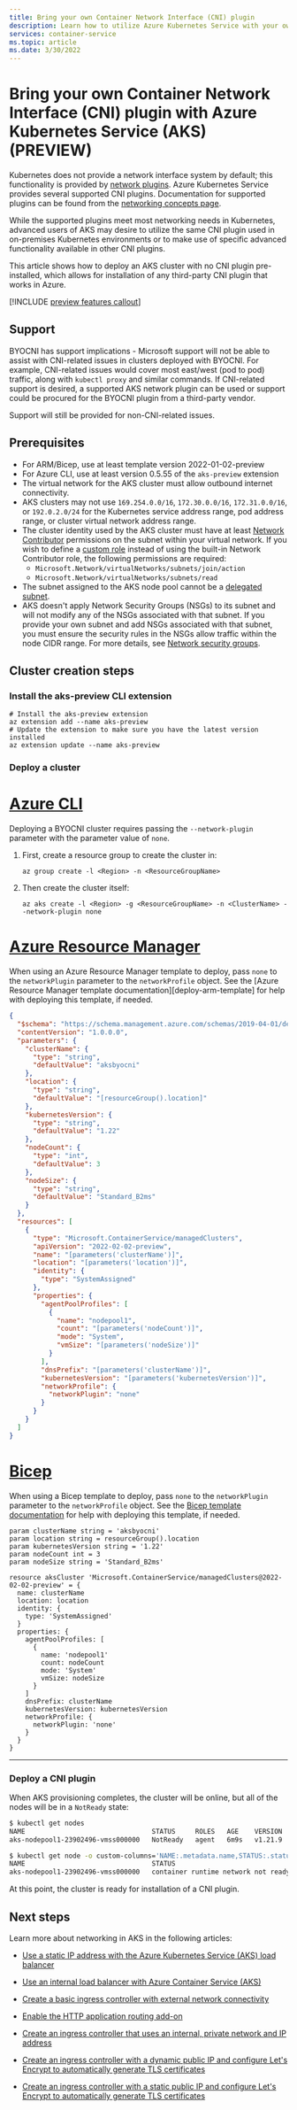 ```yaml
---
title: Bring your own Container Network Interface (CNI) plugin
description: Learn how to utilize Azure Kubernetes Service with your own Container Network Interface (CNI) plugin
services: container-service
ms.topic: article
ms.date: 3/30/2022
---
```


# Bring your own Container Network Interface (CNI) plugin with Azure Kubernetes Service (AKS) (PREVIEW)

Kubernetes does not provide a network interface system by default; this functionality is provided by [network plugins][kubernetes-cni]. Azure Kubernetes Service provides several supported CNI plugins. Documentation for supported plugins can be found from the [networking concepts page][aks-network-concepts].

While the supported plugins meet most networking needs in Kubernetes, advanced users of AKS may desire to utilize the same CNI plugin used in on-premises Kubernetes environments or to make use of specific advanced functionality available in other CNI plugins.

This article shows how to deploy an AKS cluster with no CNI plugin pre-installed, which allows for installation of any third-party CNI plugin that works in Azure.

[!INCLUDE [preview features callout](./includes/preview/preview-callout.md)]

## Support

BYOCNI has support implications - Microsoft support will not be able to assist with CNI-related issues in clusters deployed with BYOCNI. For example, CNI-related issues would cover most east/west (pod to pod) traffic, along with `kubectl proxy` and similar commands. If CNI-related support is desired, a supported AKS network plugin can be used or support could be procured for the BYOCNI plugin from a third-party vendor.

Support will still be provided for non-CNI-related issues.

## Prerequisites

* For ARM/Bicep, use at least template version 2022-01-02-preview
* For Azure CLI, use at least version 0.5.55 of the `aks-preview` extension
* The virtual network for the AKS cluster must allow outbound internet connectivity.
* AKS clusters may not use `169.254.0.0/16`, `172.30.0.0/16`, `172.31.0.0/16`, or `192.0.2.0/24` for the Kubernetes service address range, pod address range, or cluster virtual network address range.
* The cluster identity used by the AKS cluster must have at least [Network Contributor](../role-based-access-control/built-in-roles.md#network-contributor) permissions on the subnet within your virtual network. If you wish to define a [custom role](../role-based-access-control/custom-roles.md) instead of using the built-in Network Contributor role, the following permissions are required:
  * `Microsoft.Network/virtualNetworks/subnets/join/action`
  * `Microsoft.Network/virtualNetworks/subnets/read`
* The subnet assigned to the AKS node pool cannot be a [delegated subnet](../virtual-network/subnet-delegation-overview.md).
* AKS doesn't apply Network Security Groups (NSGs) to its subnet and will not modify any of the NSGs associated with that subnet. If you provide your own subnet and add NSGs associated with that subnet, you must ensure the security rules in the NSGs allow traffic within the node CIDR range. For more details, see [Network security groups][aks-network-nsg].

## Cluster creation steps

### Install the aks-preview CLI extension

```azurecli-interactive
# Install the aks-preview extension
az extension add --name aks-preview
# Update the extension to make sure you have the latest version installed
az extension update --name aks-preview
```

### Deploy a cluster

# [Azure CLI](#tab/azure-cli)

Deploying a BYOCNI cluster requires passing the `--network-plugin` parameter with the parameter value of `none`.

1. First, create a resource group to create the cluster in:
    ```azurecli-interactive
    az group create -l <Region> -n <ResourceGroupName>
    ```

1. Then create the cluster itself:
    ```azurecli-interactive
    az aks create -l <Region> -g <ResourceGroupName> -n <ClusterName> --network-plugin none
    ```

# [Azure Resource Manager](#tab/azure-resource-manager)

When using an Azure Resource Manager template to deploy, pass `none` to the `networkPlugin` parameter to the `networkProfile` object. See the [Azure Resource Manager template documentation][deploy-arm-template] for help with deploying this template, if needed.

```json
{
  "$schema": "https://schema.management.azure.com/schemas/2019-04-01/deploymentTemplate.json#",
  "contentVersion": "1.0.0.0",
  "parameters": {
    "clusterName": {
      "type": "string",
      "defaultValue": "aksbyocni"
    },
    "location": {
      "type": "string",
      "defaultValue": "[resourceGroup().location]"
    },
    "kubernetesVersion": {
      "type": "string",
      "defaultValue": "1.22"
    },
    "nodeCount": {
      "type": "int",
      "defaultValue": 3
    },
    "nodeSize": {
      "type": "string",
      "defaultValue": "Standard_B2ms"
    }
  },
  "resources": [
    {
      "type": "Microsoft.ContainerService/managedClusters",
      "apiVersion": "2022-02-02-preview",
      "name": "[parameters('clusterName')]",
      "location": "[parameters('location')]",
      "identity": {
        "type": "SystemAssigned"
      },
      "properties": {
        "agentPoolProfiles": [
          {
            "name": "nodepool1",
            "count": "[parameters('nodeCount')]",
            "mode": "System",
            "vmSize": "[parameters('nodeSize')]"
          }
        ],
        "dnsPrefix": "[parameters('clusterName')]",
        "kubernetesVersion": "[parameters('kubernetesVersion')]",
        "networkProfile": {
          "networkPlugin": "none"
        }
      }
    }
  ]
}
```

# [Bicep](#tab/bicep)

When using a Bicep template to deploy, pass `none` to the `networkPlugin` parameter to the `networkProfile` object. See the [Bicep template documentation][deploy-bicep-template] for help with deploying this template, if needed.

```bicep
param clusterName string = 'aksbyocni'
param location string = resourceGroup().location
param kubernetesVersion string = '1.22'
param nodeCount int = 3
param nodeSize string = 'Standard_B2ms'

resource aksCluster 'Microsoft.ContainerService/managedClusters@2022-02-02-preview' = {
  name: clusterName
  location: location
  identity: {
    type: 'SystemAssigned'
  }
  properties: {
    agentPoolProfiles: [
      {
        name: 'nodepool1'
        count: nodeCount
        mode: 'System'
        vmSize: nodeSize
      }
    ]
    dnsPrefix: clusterName
    kubernetesVersion: kubernetesVersion
    networkProfile: {
      networkPlugin: 'none'
    }
  }
}
```

---

### Deploy a CNI plugin

When AKS provisioning completes, the cluster will be online, but all of the nodes will be in a `NotReady` state:

```bash
$ kubectl get nodes
NAME                                STATUS     ROLES   AGE    VERSION
aks-nodepool1-23902496-vmss000000   NotReady   agent   6m9s   v1.21.9

$ kubectl get node -o custom-columns='NAME:.metadata.name,STATUS:.status.conditions[?(@.type=="Ready")].message'
NAME                                STATUS
aks-nodepool1-23902496-vmss000000   container runtime network not ready: NetworkReady=false reason:NetworkPluginNotReady message:Network plugin returns error: cni plugin not initialized
```

At this point, the cluster is ready for installation of a CNI plugin.

## Next steps

Learn more about networking in AKS in the following articles:

* [Use a static IP address with the Azure Kubernetes Service (AKS) load balancer](static-ip.md)
* [Use an internal load balancer with Azure Container Service (AKS)](internal-lb.md)

* [Create a basic ingress controller with external network connectivity][aks-ingress-basic]
* [Enable the HTTP application routing add-on][aks-http-app-routing]
* [Create an ingress controller that uses an internal, private network and IP address][aks-ingress-internal]
* [Create an ingress controller with a dynamic public IP and configure Let's Encrypt to automatically generate TLS certificates][aks-ingress-tls]
* [Create an ingress controller with a static public IP and configure Let's Encrypt to automatically generate TLS certificates][aks-ingress-static-tls]

<!-- LINKS - External -->
[kubernetes-cni]: https://kubernetes.io/docs/concepts/extend-kubernetes/compute-storage-net/network-plugins/
[cni-networking]: https://github.com/Azure/azure-container-networking/blob/master/docs/cni.md
[kubenet]: https://kubernetes.io/docs/concepts/cluster-administration/network-plugins/#kubenet

<!-- LINKS - Internal -->
[az-aks-create]: /cli/azure/aks#az_aks_create
[aks-ssh]: ssh.md
[ManagedClusterAgentPoolProfile]: /azure/templates/microsoft.containerservice/managedclusters#managedclusteragentpoolprofile-object
[aks-network-concepts]: concepts-network.md
[aks-network-nsg]: concepts-network.md#network-security-groups
[aks-ingress-basic]: ingress-basic.md
[aks-ingress-tls]: ingress-tls.md
[aks-ingress-static-tls]: ingress-static-ip.md
[aks-http-app-routing]: http-application-routing.md
[aks-ingress-internal]: ingress-internal-ip.md
[az-extension-add]: /cli/azure/extension#az_extension_add
[az-extension-update]: /cli/azure/extension#az_extension_update
[az-feature-register]: /cli/azure/feature#az_feature_register
[az-feature-list]: /cli/azure/feature#az_feature_list
[az-provider-register]: /cli/azure/provider#az_provider_register
[network-policy]: use-network-policies.md
[nodepool-upgrade]: use-multiple-node-pools.md#upgrade-a-node-pool
[network-comparisons]: concepts-network.md#compare-network-models
[system-node-pools]: use-system-pools.md
[prerequisites]: configure-azure-cni.md#prerequisites
[deploy-bicep-template]: ../azure-resource-manager/bicep/deploy-cli.md
